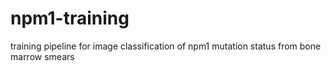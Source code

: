 # npm1-training
training pipeline for image classification of npm1 mutation status from bone marrow smears
